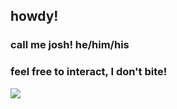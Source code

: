 ## howdy! 
### call me josh! he/him/his
### feel free to interact, I don't bite!
<img src="https://i.pinimg.com/736x/64/75/03/6475038cef8fb0f254823fa46c476d5e.jpg"/>


<!--
**scalIywag/scalIywag** is a ✨ _special_ ✨ repository because its `README.md` (this file) appears on your GitHub profile.

Here are some ideas to get you started:

- 🔭 I’m currently working on ...
- 🌱 I’m currently learning ...
- 👯 I’m looking to collaborate on ...
- 🤔 I’m looking for help with ...
- 💬 Ask me about ...
- 📫 How to reach me: ...
- 😄 Pronouns: ...
- ⚡ Fun fact: ...
-->
